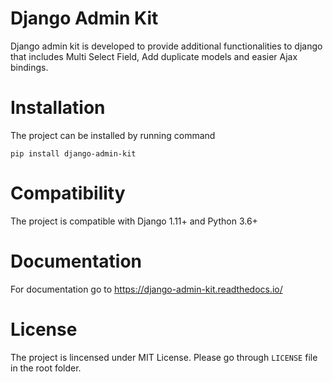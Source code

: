 # Django Admin Kit
Django admin kit is developed to provide additional functionalities to django that includes Multi Select Field, Add duplicate models and easier Ajax bindings.

# Installation
The project can be installed by running command

    pip install django-admin-kit

# Compatibility
The project is compatible with Django 1.11+ and Python 3.6+

# Documentation
For documentation go to <https://django-admin-kit.readthedocs.io/>

# License
The project is lincensed under MIT License. Please go through ``LICENSE`` file in the root folder.